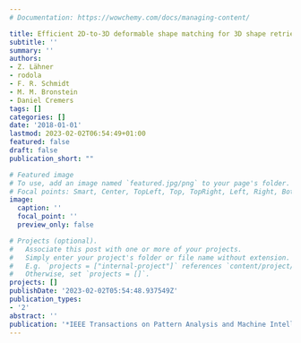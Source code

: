 ```yaml
---
# Documentation: https://wowchemy.com/docs/managing-content/

title: Efficient 2D-to-3D deformable shape matching for 3D shape retrieval applications
subtitle: ''
summary: ''
authors:
- Z. Lähner
- rodola
- F. R. Schmidt
- M. M. Bronstein
- Daniel Cremers
tags: []
categories: []
date: '2018-01-01'
lastmod: 2023-02-02T06:54:49+01:00
featured: false
draft: false
publication_short: ""

# Featured image
# To use, add an image named `featured.jpg/png` to your page's folder.
# Focal points: Smart, Center, TopLeft, Top, TopRight, Left, Right, BottomLeft, Bottom, BottomRight.
image:
  caption: ''
  focal_point: ''
  preview_only: false

# Projects (optional).
#   Associate this post with one or more of your projects.
#   Simply enter your project's folder or file name without extension.
#   E.g. `projects = ["internal-project"]` references `content/project/deep-learning/index.md`.
#   Otherwise, set `projects = []`.
projects: []
publishDate: '2023-02-02T05:54:48.937549Z'
publication_types:
- '2'
abstract: ''
publication: '*IEEE Transactions on Pattern Analysis and Machine Intelligence (TPAMI)*'
---
```

